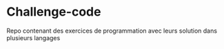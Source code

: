 # Challenge-code
Repo contenant des exercices de programmation avec leurs solution dans plusieurs langages
